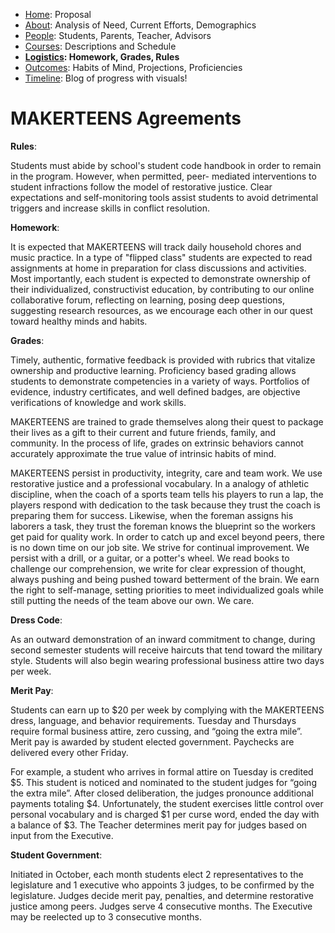  - [Home](index.html): Proposal
 - [About](about.html): Analysis of Need, Current Efforts, Demographics
 - [People](people.html): Students, Parents, Teacher, Advisors
 - [Courses](courses.html): Descriptions and Schedule
 - **[Logistics](logistics.html): Homework, Grades, Rules**
 - [Outcomes](outcomes.html): Habits of Mind, Projections, Proficiencies
 - [Timeline](timeline.html): Blog of progress with visuals!

# MAKERTEENS Agreements # 

**Rules**: 

Students must abide by school's student code handbook in order to remain in the program. However, when permitted, peer- mediated interventions to student infractions follow the model of restorative justice. Clear expectations and self-monitoring tools assist students to avoid detrimental triggers and increase skills in conflict resolution.

**Homework**: 

It is expected that MAKERTEENS will track daily household chores and music practice. In a type of "flipped class" students are expected to read assignments at home in preparation for class discussions and activities. Most importantly, each student is expected to demonstrate ownership of their individualized, constructivist education, by contributing to our online collaborative forum, reflecting on learning, posing deep questions, suggesting research resources, as we encourage each other in our quest toward healthy minds and habits.

**Grades**:  

Timely, authentic, formative feedback is provided with rubrics that vitalize ownership and productive learning. Proficiency based grading allows students to demonstrate competencies in a variety of ways. Portfolios of evidence, industry certificates, and well defined badges, are objective verifications of knowledge and work skills.

MAKERTEENS are trained to grade themselves along their quest to package their lives as a gift to their current and future friends, family, and community. In the process of life, grades on extrinsic behaviors cannot accurately approximate the true value of intrinsic habits of mind.

MAKERTEENS persist in productivity, integrity, care and team work. We use restorative justice and a professional vocabulary. In a analogy of athletic discipline, when the coach of a sports team tells his players to run a lap, the players respond with dedication to the task because they trust the coach is preparing them for success. Likewise, when the foreman assigns his laborers a task, they trust the foreman knows the blueprint so the workers get paid for quality work. In order to catch up and excel beyond peers, there is no down time on our job site. We strive for continual improvement. We persist with a drill, or a guitar, or a potter's wheel. We read books to challenge our comprehension, we write for clear expression of thought, always pushing and being pushed toward betterment of the brain. We earn the right to self-manage, setting priorities to meet individualized goals while still putting the needs of the team above our own. We care. 

**Dress Code**:

As an outward demonstration of an inward commitment to change, during second semester students will receive haircuts that tend toward the military style. Students will also begin wearing professional business attire two days per week.

**Merit Pay**:

Students can earn up to $20 per week by complying with the MAKERTEENS dress, language, and behavior requirements. Tuesday and Thursdays require formal business attire, zero cussing, and “going the extra mile”. Merit pay is awarded by student elected government. Paychecks are delivered every other Friday.

For example, a student who arrives in formal attire on Tuesday is credited $5. This student is noticed and nominated to the student judges for “going the extra mile”. After closed deliberation, the judges pronounce additional payments totaling $4. Unfortunately, the student exercises little control over personal vocabulary and is charged $1 per curse word, ended the day with a balance of $3. The Teacher determines merit pay for judges based on input from the Executive.

**Student Government**:

Initiated in October, each month students elect 2 representatives to the legislature and 1 executive who appoints 3 judges, to be confirmed by the legislature. Judges decide merit pay, penalties, and determine restorative justice among peers. Judges serve 4 consecutive months. The Executive may be reelected up to 3 consecutive months. 
